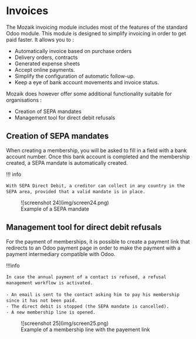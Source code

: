# Invoices

The Mozaik invoicing module includes most of the features of the standard Odoo module. This module is designed to simplify invoicing in order to get paid faster. It allows you to :

- Automatically invoice based on purchase orders
- Delivery orders, contracts
- Generated expense sheets
- Accept online payments.
- Simplify the configuration of automatic follow-up.
- Keep a eye of bank account movements and invoice status.

Mozaik does however offer some additional functionality suitable for organisations :

- Creation of SEPA mandates
- Management tool for direct debit refusals

## Creation of SEPA mandates 

When creating a membership, you will be asked to fill in a field with a bank account number. Once this bank account is completed and the membership created, a SEPA mandate is automatically created.

!!! info 

    With SEPA Direct Debit, a creditor can collect in any country in the SEPA area, provided that a valid mandate is in place.

<figure markdown>
![screenshot 24](img/screen24.png)
<figcaption>Example of a SEPA mandate</figcaption>
</figure>

## Management tool for direct debit refusals

For the payment of memberships, it is possible to create a payment link that redirects to an Odoo payment page in order to make the payment with a payment intermediary compatible with Odoo.

!!!info 

    In case the annual payment of a contact is refused, a refusal management workflow is activated. 

    - An email is sent to the contact asking him to pay his membership since it has not been paid.
    - The direct debit is stopped (the SEPA mandate is cancelled).
    - A new membership line is opened. 

<figure markdown>
![screenshot 25](img/screen25.png)
<figcaption>Example of a membership line with the payement link</figcaption>
</figure>
